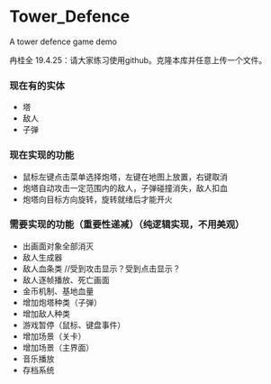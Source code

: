 # Tower_Defence
A tower defence game demo

冉桂全 19.4.25：请大家练习使用github。克隆本库并任意上传一个文件。

### 现在有的实体
+ 塔
+ 敌人
+ 子弹
### 现在实现的功能
+ 鼠标左键点击菜单选择炮塔，左键在地图上放置，右键取消
+ 炮塔自动攻击一定范围内的敌人，子弹碰撞消失，敌人扣血
+ 炮塔向目标方向旋转，旋转就绪后才能开火
### 需要实现的功能（重要性递减）（纯逻辑实现，不用美观）
+ 出画面对象全部消灭
+ 敌人生成器
+ 敌人血条类 //受到攻击显示？受到点击显示？
+ 敌人逐帧播放、死亡画面
+ 金币机制、基地血量
+ 增加炮塔种类（子弹）
+ 增加敌人种类
+ 游戏暂停（鼠标、键盘事件）
+ 增加场景（关卡）
+ 增加场景（主界面）
+ 音乐播放
+ 存档系统
